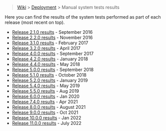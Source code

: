 > [Wiki](Home) > [Deployment](Deployment) > Manual system tests results

Here you can find the results of the system tests performed as part of each release (most recent on top).

* [Release 2.1.0 results](testing/manual_system_tests_results/Release_2.1.0_manual_system_tests_outcome_Sep2016.xlsx) - September 2016
* [Release 2.2.0 results](testing/manual_system_tests_results/Release_2.2.0_manual_system_tests_outcome_Nov2016.xlsx) - November 2016
* [Release 3.1.0 results](testing/manual_system_tests_results/Release_3.1.0_manual_system_tests_outcome_Feb2017.xlsx) - February 2017
* [Release 3.2.0 results](testing/manual_system_tests_results/Release_3.2.0_manual_system_tests_outcome_April_2017.xlsx) - April 2017
* [Release 4.0.0 results](testing/manual_system_tests_results/Release_4.0.0_manual_system_tests_outcome_September_2017.xlsx) - September 2017
* [Release 4.2.0 results](testing/manual_system_tests_results/Release_4.2.0_manual_system_tests_outcome_January_2018.xlsx) - January 2018
* [Release 4.4.0 results](testing/manual_system_tests_results/Release_4.4.0_manual_system_tests_outcome.xlsx) - May 2018
* [Release 5.0.0 results](testing/manual_system_tests_results/Release_5.0.0_manual_system_tests_outcome_September_2018.xlsx) - September 2018
* [Release 5.1.0 results](testing/manual_system_tests_results/manual_system_tests_v5.1.0.xlsx) - October 2018
* [Release 5.2.0 results](testing/manual_system_tests_results/manual_system_tests_v5.2.0.xlsx) - January 2019
* [Release 5.4.0 results](testing/manual_system_tests_results/manual_system_tests_v5.4.0.xlsx) - May 2019
* [Release 5.5.0 results](testing/manual_system_tests_results/Release_5.5.0_manual_system_tests_outcome_Aug2019.xlsx) - Aug 2019
* [Release 6.0.0 results](testing/manual_system_tests_results/Release_6.0.0_manual_system_tests_outcome_Jan2020.xlsx) - Jan 2020
* [Release 7.4.0 results](testing/manual_system_tests_results/Release_7.4.0_manual_system_tests_outcome_April2021.xlsx) - Apr 2021
* [Release 8.0.0 results](testing/manual_system_tests_results/Release_8.0.0_manual_system_tests_outcome_August2021.xlsx) - August 2021
* [Release 9.0.0 results](testing/manual_system_tests_results/Release_9.0.0_manual_system_tests.xlsx) - Oct 2021
* [Release 10.0.0 results](testing/manual_system_tests_results/Release_10.0.0_manual_system_tests.xlsx) - Jan 2022
* [Release 11.0.0 results](testing/manual_system_tests_results/Release_11.0.0_manual_system_tests.xlsx) - July 2022